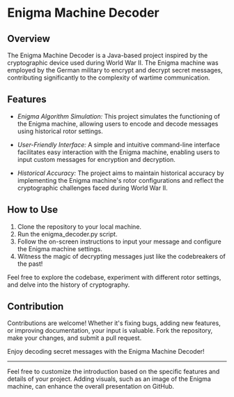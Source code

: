 # Enigma Machine Decoder

## Overview

The Enigma Machine Decoder is a Java-based project inspired by the cryptographic device used during World War II. The Enigma machine was employed by the German military to encrypt and decrypt secret messages, contributing significantly to the complexity of wartime communication.

## Features

- *Enigma Algorithm Simulation:* This project simulates the functioning of the Enigma machine, allowing users to encode and decode messages using historical rotor settings.
  
- *User-Friendly Interface:* A simple and intuitive command-line interface facilitates easy interaction with the Enigma machine, enabling users to input custom messages for encryption and decryption.

- *Historical Accuracy:* The project aims to maintain historical accuracy by implementing the Enigma machine's rotor configurations and reflect the cryptographic challenges faced during World War II.

## How to Use

1. Clone the repository to your local machine.
2. Run the enigma_decoder.py script.
3. Follow the on-screen instructions to input your message and configure the Enigma machine settings.
4. Witness the magic of decrypting messages just like the codebreakers of the past!

Feel free to explore the codebase, experiment with different rotor settings, and delve into the history of cryptography.

## Contribution

Contributions are welcome! Whether it's fixing bugs, adding new features, or improving documentation, your input is valuable. Fork the repository, make your changes, and submit a pull request.

Enjoy decoding secret messages with the Enigma Machine Decoder!

---

Feel free to customize the introduction based on the specific features and details of your project. Adding visuals, such as an image of the Enigma machine, can enhance the overall presentation on GitHub.
